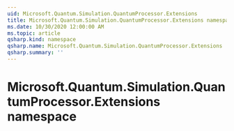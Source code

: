 ```yaml
---
uid: Microsoft.Quantum.Simulation.QuantumProcessor.Extensions
title: Microsoft.Quantum.Simulation.QuantumProcessor.Extensions namespace
ms.date: 10/30/2020 12:00:00 AM
ms.topic: article
qsharp.kind: namespace
qsharp.name: Microsoft.Quantum.Simulation.QuantumProcessor.Extensions
qsharp.summary: ''
---
```


# Microsoft.Quantum.Simulation.QuantumProcessor.Extensions namespace



